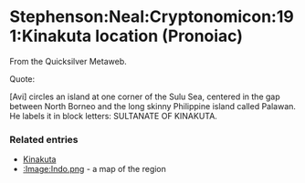 
# Stephenson:Neal:Cryptonomicon:191:Kinakuta location (Pronoiac)

From the Quicksilver Metaweb.

Quote:

 [Avi] circles an island at one corner of the Sulu Sea, centered in the gap between North Borneo and the long skinny Philippine island called Palawan. He labels it in block letters: SULTANATE OF KINAKUTA.

### Related entries


* [Kinakuta](/kinakuta)
* [:Image:Indo.png](/image-indo-png) - a map of the region
